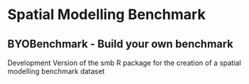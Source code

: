 # Spatial Modelling Benchmark


## BYOBenchmark - Build your own benchmark

Development Version of the smb R package for the creation of a spatial modelling benchmark dataset
